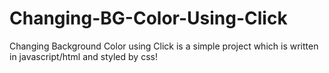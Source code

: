 # Changing-BG-Color-Using-Click
Changing Background Color using Click is a simple project which is written in javascript/html and styled by css!
